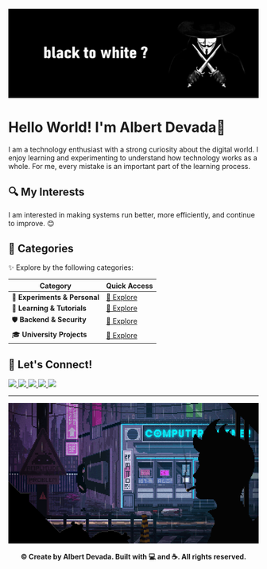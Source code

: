 ![background](img/background.png)


# Hello World! I'm Albert Devada👋
I am a technology enthusiast with a strong curiosity about the digital world. I enjoy learning and experimenting to understand how technology works as a whole. For me, every mistake is an important part of the learning process.

## 🔍 My Interests
I am interested in making systems run better, more efficiently, and continue to improve. 😊


## 📁 Categories
✨ Explore by the following categories:

| Category | Quick Access |
|----------|--------------|
| 🔬 **Experiments & Personal** | [🔗 Explore](https://github.com/albertdveada/Experiments) |
| 📘 **Learning & Tutorials** | [🔗 Explore](https://github.com/albertdveada/Learning) |
| 🛡️ **Backend & Security** | [🔗 Explore](https://github.com/albertdveada/Backend-Security) |
| 🎓 **University Projects** | [🔗 Explore](https://github.com/albertdveada/University-Projects) |

## 🚀 Let's Connect!
<a href="https://instagram.com/albert_devada" target="_blank">
  <img src="https://img.shields.io/badge/Instagram-E4405F?style=for-the-badge&logo=instagram&logoColor=white" />
</a>
<a href="https://t.me/albertdevada" target="_blank">
  <img src="https://img.shields.io/badge/Telegram-2CA5E0?style=for-the-badge&logo=telegram&logoColor=white" />
</a>
<a href="https://linkedin.com/in/noufalburhan/" target="_blank">
  <img src="https://img.shields.io/badge/LinkedIn-0077B5?style=for-the-badge&logo=linkedin&logoColor=white" />
</a>
<a href="https://hackerone.com/albertdevada" target="_blank">
  <img src="https://img.shields.io/badge/Hackerone-494649?style=for-the-badge&logo=hackerone&logoColor=white" />
</a>
<a href="https://bugcrowd.com/albertdevada" target="_blank">
  <img src="https://img.shields.io/badge/Bugcrowd-F26822?style=for-the-badge&logo=bugcrowd&logoColor=white" />
</a>

---

![background](img/cyber-city.gif)

<p align="center">
  <b>© Create by Albert Devada. Built with 💻 and ☕. All rights reserved.</b>
</p>
